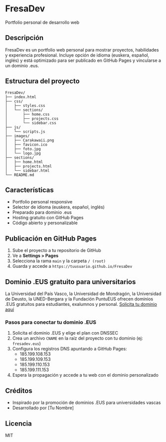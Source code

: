 # FresaDev

Portfolio personal de desarrollo web

## Descripción
FresaDev es un portfolio web personal para mostrar proyectos, habilidades y experiencia profesional. Incluye opción de idioma (euskera, español, inglés) y está optimizado para ser publicado en GitHub Pages y vincularse a un dominio .eus.

## Estructura del proyecto
```
FresaDev/
├── index.html
├── css/
│   ├── styles.css
│   └── sections/
│       ├── home.css
│       ├── projects.css
│       └── sidebar.css
├── js/
│   └── scripts.js
├── images/
│   ├── Carakawaii.png
│   ├── favicon.ico
│   ├── foto.jpg
│   └── logo.jpg
├── sections/
│   ├── home.html
│   ├── projects.html
│   └── sidebar.html
└── README.md
```

## Características
- Portfolio personal responsive
- Selector de idioma (euskera, español, inglés)
- Preparado para dominio .eus
- Hosting gratuito con GitHub Pages
- Código abierto y personalizable

## Publicación en GitHub Pages
1. Sube el proyecto a tu repositorio de GitHub
2. Ve a **Settings > Pages**
3. Selecciona la rama `main` y la carpeta `/ (root)`
4. Guarda y accede a `https://tuusuario.github.io/FresaDev`

## Dominio .EUS gratuito para universitarios
La Universidad del País Vasco, la Universidad de Mondragón, la Universidad de Deusto, la UNED-Bergara y la Fundación PuntuEUS ofrecen dominios .EUS gratuitos para estudiantes, exalumnos y personal. [Solicita tu dominio aquí](https://www.domeinuak.eus/eu/promozioa/)

### Pasos para conectar tu dominio .EUS
1. Solicita el dominio .EUS y elige el plan con DNSSEC
2. Crea un archivo `CNAME` en la raíz del proyecto con tu dominio (ej: `fresadev.eus`)
3. Configura los registros DNS apuntando a GitHub Pages:
   - 185.199.108.153
   - 185.199.109.153
   - 185.199.110.153
   - 185.199.111.153
4. Espera la propagación y accede a tu web con el dominio personalizado

## Créditos
- Inspirado por la promoción de dominios .EUS para universidades vascas
- Desarrollado por [Tu Nombre]

## Licencia
MIT
